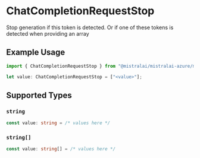 # ChatCompletionRequestStop

Stop generation if this token is detected. Or if one of these tokens is detected when providing an array

## Example Usage

```typescript
import { ChatCompletionRequestStop } from "@mistralai/mistralai-azure/models/components";

let value: ChatCompletionRequestStop = ["<value>"];
```

## Supported Types

### `string`

```typescript
const value: string = /* values here */
```

### `string[]`

```typescript
const value: string[] = /* values here */
```

